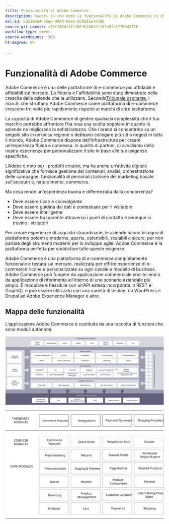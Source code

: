 ```yaml
---
title: Funzionalità di Adobe Commerce
description: Scopri in che modo le funzionalità di Adobe Commerce ci differenziano dalla concorrenza.
exl-id: 6d2196b4-56ee-4048-b5e5-930811e7e50b
source-git-commit: e76f101df47116f7b246f21f0fe0fa72769d2776
workflow-type: tm+mt
source-wordcount: '360'
ht-degree: 0%

---
```


# Funzionalità di Adobe Commerce

Adobe Commerce è una delle piattaforme di e-commerce più affidabili e affidabili sul mercato. La fiducia e l&#39;affidabilità sono state dimostrate nella crescita delle aziende che le utilizzano. Secondo[Tribunale ospitante](https://hostingtribunal.com/blog/magento-statistics/#gref), i marchi che sfruttano Adobe Commerce come piattaforma di e-commerce crescono tre volte più rapidamente rispetto ai marchi di altre piattaforme.

La capacità di Adobe Commerce di gestire qualsiasi complessità che il tuo marchio potrebbe affrontare l’ha resa una scelta popolare in quanto le aziende ne migliorano la sofisticatezza. Che i brand si concentrino su un singolo sito in un’unica regione o debbano collegare più siti o negozi in tutto il mondo, Adobe Commerce dispone dell’infrastruttura per creare un’esperienza fluida e connessa. In qualità di partner, ci avvaliamo della nostra esperienza per personalizzare il sito in base alle tue esigenze specifiche.

L’Adobe è noto per i prodotti creativi, ma ha anche un’attività digitale significativa che fornisce gestione dei contenuti, analisi, orchestrazione delle campagne, funzionalità di personalizzazione del marketing basate sull’account e, naturalmente, commerce.

Ma cosa rende un&#39;esperienza buona e differenziata dalla concorrenza?

- Deve essere ricco e coinvolgente
- Deve essere guidata dai dati e contestuale per il visitatore
- Deve essere intelligente
- Deve essere trasparente attraverso i punti di contatto e ovunque si trovino i visitatori

Per creare esperienze di acquisto straordinarie, le aziende hanno bisogno di piattaforme potenti e moderne, aperte, estensibili, scalabili e sicure, per non parlare degli strumenti moderni per lo sviluppo agile. Adobe Commerce è la piattaforma perfetta per soddisfare tutte queste esigenze.

Adobe Commerce è una piattaforma di e-commerce completamente funzionale e testata sul mercato, realizzata per offrire esperienze di e-commerce ricche e personalizzate su ogni canale e modello di business. Adobe Commerce può fungere da applicazione commerciale end-to-end o da applicazione di riferimento all’interno di uno scenario aziendale più ampio. È modulare e flessibile con un’API estesa incorporata in REST e GraphQL e può essere utilizzato con una varietà di testine, da WordPress e Drupal ad Adobe Experience Manager e altre.

## Mappa delle funzionalità

L’applicazione Adobe Commerce è costituita da una raccolta di funzioni che sono moduli autonomi.

![Mappa delle funzionalità di Adobe Commerce](../../assets/playbooks/capabilities-map.svg)

![Mappa delle funzionalità di Adobe Commerce](../../assets/playbooks/capabilities-modules.svg)

